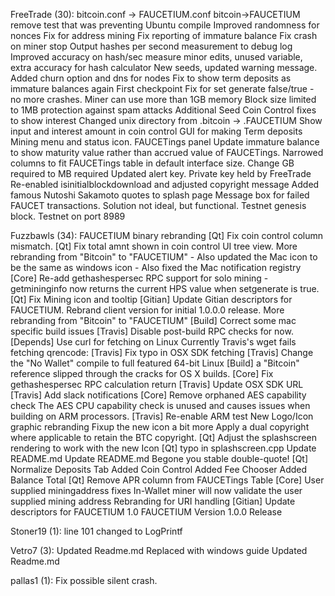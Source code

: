 FreeTrade (30):
      bitcoin.conf -> FAUCETIUM.conf
      bitcoin->FAUCETIUM
      remove test that was preventing Ubuntu compile
      Improved randomness for nonces
      Fix for address mining
      Fix reporting of immature balance
      Fix crash on miner stop
      Output hashes per second measurement to debug log
      Improved accuracy on hash/sec measure
      minor edits, unused variable, extra accuracy for hash calculator
      New seeds, updated warning message.
      Added churn option and dns for nodes
      Fix to show term deposits as immature balances again
      First checkpoint
      Fix for set generate false/true - no more crashes.
      Miner can use more than 1GB memory     Block size limited to 1MB protection against spam attacks     Additional Seed
      Coin Control fixes to show interest
      Changed unix directory from .bitcoin -> .FAUCETIUM
      Show input and interest amount in coin control
      GUI for making Term deposits
      Mining menu and status icon.
      FAUCETings panel
      Update immature balance to show maturity value rather than accrued value of FAUCETings.
      Narrowed columns to fit FAUCETings table in default interface size.
      Change GB required to MB required
      Updated alert key. Private key held by FreeTrade
      Re-enabled isinitialblockdownload and adjusted copyright message
      Added famous Nutoshi Sakamoto quotes to splash page
      Message box for failed FAUCET transactions. Solution not ideal, but functional.
      Testnet genesis block. Testnet on port 8989

Fuzzbawls (34):
      FAUCETIUM binary rebranding
      [Qt] Fix coin control column mismatch.
      [Qt] Fix total amnt shown in coin control UI tree view.
      More rebranding from "Bitcoin" to "FAUCETIUM"     - Also updated the Mac icon to be the same as windows icon     - Also fixed the Mac notification registry
      [Core] Re-add gethashespersec RPC support for solo mining     - getmininginfo now returns the current HPS value when setgenerate is true.
      [Qt] Fix Mining icon and tooltip
      [Gitian] Update Gitian descriptors for FAUCETIUM.
      Rebrand client version for initial 1.0.0.0 release.
      More rebranding from "Bitcoin" to "FAUCETIUM"
      [Build] Correct some mac specific build issues
      [Travis] Disable post-build RPC checks for now.
      [Depends] Use curl for fetching on Linux     Currently Travis's wget fails fetching qrencode:
      [Travis] Fix typo in OSX SDK fetching
      [Travis] Change the "No Wallet" compile to full featured 64-bit Linux
      [Build] a "Bitcoin" reference slipped through the cracks for OS X builds.
      [Core] Fix gethashespersec RPC calculation return
      [Travis] Update OSX SDK URL
      [Travis] Add slack notifications
      [Core] Remove orphaned AES capability check     The AES CPU capability check is unused and     causes issues when building on ARM processors.
      [Travis] Re-enable ARM test
      New Logo/Icon graphic rebranding
      Fixup the new icon a bit more
      Apply a dual copyright where applicable to retain the BTC copyright.
      [Qt] Adjust the splashscreen rendering to work with the new Icon
      [Qt] typo in splashscreen.cpp
      Update README.md
      Update README.md
      Begone you stable double-quote!
      [Qt] Normalize Deposits Tab     Added Coin Control     Added Fee Chooser     Added Balance Total
      [Qt] Remove APR column from FAUCETings Table
      [Core] User supplied miningaddress fixes     In-Wallet miner will now validate the user supplied mining address
      Rebranding for URI handling
      [Gitian] Update descriptors for FAUCETIUM 1.0
      FAUCETIUM Version 1.0.0 Release

Stoner19 (1):
      line 101 changed to LogPrintf

Vetro7 (3):
      Updated Readme.md
      Replaced with windows guide
      Updated Readme.md

pallas1 (1):
      Fix possible silent crash.

